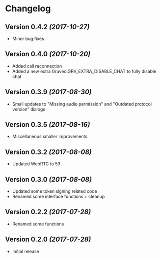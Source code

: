 Changelog
==========

Version 0.4.2 *(2017-10-27)*
----------------------------

 * Minor bug fixes

Version 0.4.0 *(2017-10-20)*
----------------------------

 * Added call reconnection
 * Added a new extra Gruveo.GRV_EXTRA_DISABLE_CHAT to fully disable chat

Version 0.3.9 *(2017-08-30)*
----------------------------

 * Small updates to "Missing audio permission" and "Outdated protocol version" dialogs

Version 0.3.5 *(2017-08-16)*
----------------------------

 * Miscellaneous smaller improvements

Version 0.3.2 *(2017-08-08)*
----------------------------

 * Updated WebRTC to 59

Version 0.3.0 *(2017-08-08)*
----------------------------

 * Updated some token signing related code
 * Renamed some interface functions + cleanup

Version 0.2.2 *(2017-07-28)*
----------------------------

 * Renamed some functions
 
Version 0.2.0 *(2017-07-28)*
----------------------------

 * Initial release
